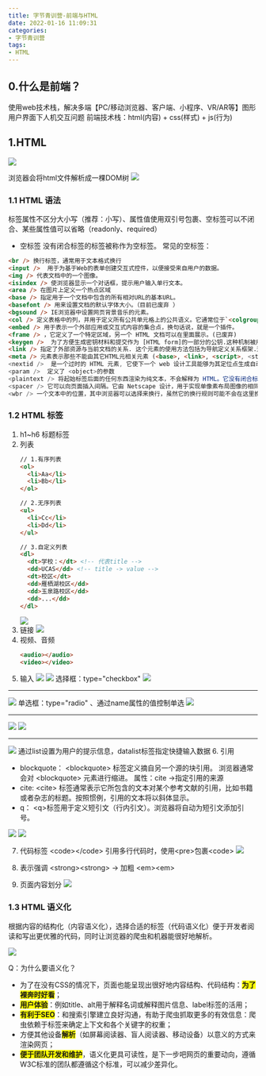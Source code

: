 ```yaml
---
title: 字节青训营-前端与HTML
date: 2022-01-16 11:09:31
categories:
- 字节青训营
tags: 
- HTML
---
```

## 0.什么是前端？
使用web技术栈，解决多端【PC/移动浏览器、客户端、小程序、VR/AR等】图形用户界面下人机交互问题
前端技术栈：html(内容) + css(样式) + js(行为)

## 1.HTML
![](https://cdn.jsdelivr.net/gh/qw-null/BlogImages/20220116115240.png)

浏览器会将html文件解析成一棵DOM树
![](https://cdn.jsdelivr.net/gh/qw-null/BlogImages/20220116120500.png)

### 1.1 HTML 语法
标签属性不区分大小写（推荐：小写）、属性值使用双引号包裹、空标签可以不闭合、某些属性值可以省略（readonly、required）
+ 空标签
  没有闭合标签的标签被称作为空标签。
  常见的空标签：
```html
<br /> 换行标签，通常用于文本格式换行
<input />  用于为基于Web的表单创建交互式控件，以便接受来自用户的数据。
<img /> 代表文档中的一个图像。
<isindex /> 使浏览器显示一个对话框，提示用户输入单行文本。
<area /> 在图片上定义一个热点区域
<base /> 指定用于一个文档中包含的所有相对URL的基本URL。
<basefont /> 用来设置文档的默认字体大小。（目前已废弃 ）
<bgsound /> IE浏览器中设置网页背景音乐的元素。
<col /> 定义表格中的列，并用于定义所有公共单元格上的公共语义。它通常位于`<colgroup>`元素内。
<embed /> 用于表示一个外部应用或交互式内容的集合点，换句话说，就是一个插件。 
<frame /> ，它定义了一个特定区域，另一个 HTML 文档可以在里面展示。(已废弃)
<keygen />  为了方便生成密钥材料和提交作为 [HTML form]的一部分的公钥.这种机制被用于设计基于 Web 的证书管理系统。(已废弃)
<link /> 指定了外部资源与当前文档的关系. 这个元素的使用方法包括为导航定义关系框架.这个元素经常用来链接css文件。
<meta /> 元素表示那些不能由其它HTML元相关元素 (<base>, <link>, <script>, <style> 或 <title>) 之一表示的任何元数据信息.
<nextid />  是一个过时的 HTML 元素, 它使下一个 web 设计工具能够为其定位点生成自动名称标签。它是由该 web 编辑工具自动生成的, 不需要手动调整或输入。这个元素的区别是成为第一个元素, 成为一个 "丢失的标签" 被淘汰的官方公共 DTD 的 HTML 版本。
<param />  定义了 <object>的参数
<plaintext /> 将起始标签后面的任何东西渲染为纯文本，不会解释为 HTML。它没有闭合标签，因为任何后面的东西都会看做纯文本。(已废弃)
<spacer /> 它可以向页面插入间隔。它由 Netscape 设计，用于实现单像素布局图像的相同效果，Web 设计师用它来向页面添加空白，而不需要实际使用图片。（已废弃）
<wbr /> 一个文本中的位置，其中浏览器可以选择来换行，虽然它的换行规则可能不会在这里换行。
```


### 1.2 HTML 标签
1. h1~h6 标题标签
2. 列表
   ```html
   // 1.有序列表
   <ol>
     <li>Aa</li>
     <li>Bb</li>
   </ol>

   // 2.无序列表
   <ul>
     <li>Cc</li>
     <li>Dd</li>
   </ul>

   // 3.自定义列表
   <dl>
     <dt>学校：</dt> <!-- 代表title -->
     <dd>UCAS</dd> <!-- title -> value -->
     <dt>校区</dt>
     <dd>雁栖湖校区</dd>
     <dd>玉泉路校区</dd>
     <dd>...</dd>
   </dl>
   ```
   ![](https://cdn.jsdelivr.net/gh/qw-null/BlogImages/20220116123525.png)
3. 链接
   ![](https://cdn.jsdelivr.net/gh/qw-null/BlogImages/20220116132541.png)
4. 视频、音频
   ```html
   <audio></audio>
   <video></video>
   ```
5. 输入
   ![](https://cdn.jsdelivr.net/gh/qw-null/BlogImages/20220116124307.png)
   ![](https://cdn.jsdelivr.net/gh/qw-null/BlogImages/20220116124609.png)
   选择框：type="checkbox"
   ![](https://cdn.jsdelivr.net/gh/qw-null/BlogImages/20220116124631.png)
  <hr/>

   ![](https://cdn.jsdelivr.net/gh/qw-null/BlogImages/20220116124721.png)
   单选框：type="radio" 、通过name属性的值控制单选
  ![](https://cdn.jsdelivr.net/gh/qw-null/BlogImages/20220116124835.png)
  <hr>

  ![](https://cdn.jsdelivr.net/gh/qw-null/BlogImages/20220116125023.png)
  ![](https://cdn.jsdelivr.net/gh/qw-null/BlogImages/20220116125040.png)
  <hr>

  ![](https://cdn.jsdelivr.net/gh/qw-null/BlogImages/20220116125151.png)
  通过list设置为用户的提示信息，datalist标签指定快捷输入数据
6. 引用
   + blockquote：
   \<blockquote> 标签定义摘自另一个源的块引用。
    浏览器通常会对 \<blockquote> 元素进行缩进。
    属性：cite →指定引用的来源
  + cite:
     \<cite> 标签通常表示它所包含的文本对某个参考文献的引用，比如书籍或者杂志的标题。按照惯例，引用的文本将以斜体显示。
  + q：
    \<q>标签用于定义短引文（行内引文）。浏览器将自动为短引文添加引号。

  ![](https://cdn.jsdelivr.net/gh/qw-null/BlogImages/20220116130237.png)
  ![](https://cdn.jsdelivr.net/gh/qw-null/BlogImages/20220116130434.png)

7. 代码标签
   \<code>\</code>
   引用多行代码时，使用\<pre>包裹\<code>
![](https://cdn.jsdelivr.net/gh/qw-null/BlogImages/20220116130638.png)

8. 表示强调
   \<strong>\<strong> → 加粗
   \<em>\<em>

9. 页面内容划分
    ![](https://cdn.jsdelivr.net/gh/qw-null/BlogImages/20220116131124.png)

### 1.3 HTML 语义化
根据内容的结构化（内容语义化），选择合适的标签（代码语义化）便于开发者阅读和写出更优雅的代码，同时让浏览器的爬虫和机器能很好地解析。

![](https://cdn.jsdelivr.net/gh/qw-null/BlogImages/20220116131858.png)

Q：为什么要语义化？
+ 为了在没有CSS的情况下，页面也能呈现出很好地内容结构、代码结构：<span style="background:yellow;"><b>为了裸奔时好看</b></span>；
+ <span style="background:yellow;"><b>用户体验</b></span>：例如title、alt用于解释名词或解释图片信息、label标签的活用；
+ <span style="background:yellow;"><b>有利于SEO</b></span>：和搜索引擎建立良好沟通，有助于爬虫抓取更多的有效信息：爬虫依赖于标签来确定上下文和各个关键字的权重；
+ 方便其他设备<span style="background:yellow;"><b>解析</b></span>（如屏幕阅读器、盲人阅读器、移动设备）以意义的方式来渲染网页；
+ <span style="background:yellow;"><b>便于团队开发和维护</b></span>，语义化更具可读性，是下一步吧网页的重要动向，遵循W3C标准的团队都遵循这个标准，可以减少差异化。